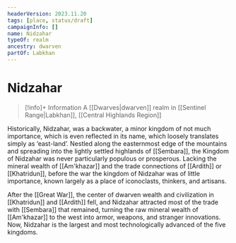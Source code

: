 ```yaml
---
headerVersion: 2023.11.20
tags: [place, status/draft]
campaignInfo: []
name: Nidzahar
typeOf: realm
ancestry: dwarven
partOf: Labkhan
---
```

# Nidzahar
>[!info]+ Information
> A [[Dwarves|dwarven]] realm in [[Sentinel Range|Labkhan]], [[Central Highlands Region]]

Historically, Nidzahar, was a backwater, a minor kingdom of not much importance, which is even reflected in its name, which loosely translates simply as ‘east-land’. Nestled along the easternmost edge of the mountains and spreading into the lightly settled highlands of [[Sembara]], the Kingdom of Nidzahar was never particularly populous or prosperous. Lacking the mineral wealth of [[Am'khazar]] and the trade connections of [[Ardith]] or [[Khatridun]], before the war the kingdom of Nidzahar was of little importance, known largely as a place of iconoclasts, thinkers, and artisans. 

After the [[Great War]], the center of dwarven wealth and civilization in [[Khatridun]] and [[Ardith]] fell, and Nidzahar attracted most of the trade with [[Sembara]] that remained, turning the raw mineral wealth of [[Am'khazar]] to the west into armor, weapons, and stranger innovations. Now, Nidzahar is the largest and most technologically advanced of the five kingdoms.